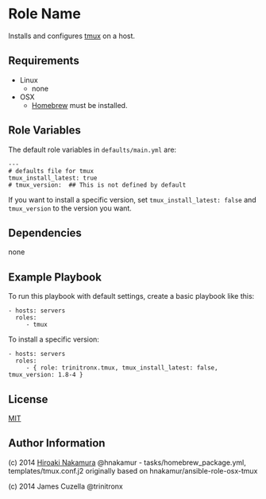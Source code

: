 Role Name
=========

Installs and configures [tmux][1] on a host.

Requirements
------------

 - Linux
   - none
 - OSX
   - [Homebrew][2] must be installed.

Role Variables
--------------

The default role variables in `defaults/main.yml` are:

    ---
    # defaults file for tmux
    tmux_install_latest: true
    # tmux_version:  ## This is not defined by default

If you want to install a specific version, set `tmux_install_latest: false` and `tmux_version` to the version you want.

Dependencies
------------

none

Example Playbook
----------------

To run this playbook with default settings, create a basic playbook like this:

    - hosts: servers
      roles:
         - tmux

To install a specific version:

    - hosts: servers
      roles:
         - { role: trinitronx.tmux, tmux_install_latest: false, tmux_version: 1.8-4 }


License
-------

[MIT][3]

Author Information
------------------


(c) 2014 [Hiroaki Nakamura][4] @hnakamur - tasks/homebrew_package.yml, templates/tmux.conf.j2 originally based on hnakamur/ansible-role-osx-tmux

(c) 2014 James Cuzella @trinitronx

[1]: http://tmux.sourceforge.net/
[2]: http://brew.sh/
[3]: http://choosealicense.com/licenses/mit/
[4]: http://hnakamur.github.io/
